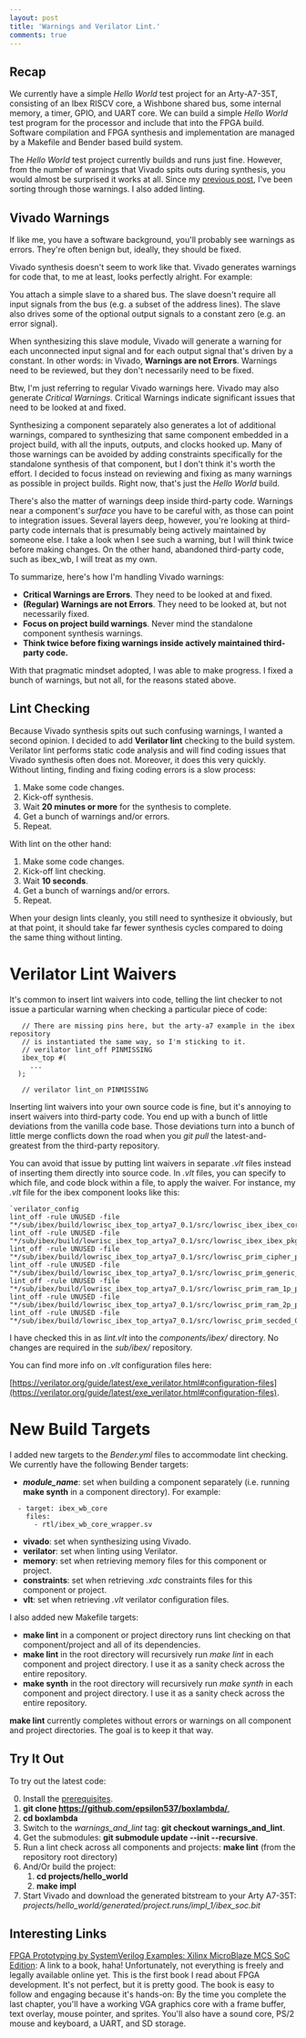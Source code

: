 ```yaml
---
layout: post
title: 'Warnings and Verilator Lint.'
comments: true
---
```


Recap
-----
We currently have a simple *Hello World* test project for an Arty-A7-35T, consisting of an Ibex RISCV core, a Wishbone shared bus, some internal memory, a timer, GPIO, and UART core. We can build a simple *Hello World* test program for the processor and include that into the FPGA build. Software compilation and FPGA synthesis and implementation are managed by a Makefile and Bender based build system.

The *Hello World* test project currently builds and runs just fine. However, from the number of warnings that Vivado spits outs during synthesis, you would almost be surprised it works at all. Since my [previous post](https://epsilon537.github.io/boxlambda/make-and-bender/), I've been sorting through those warnings. I also added linting.

Vivado Warnings
---------------
If like me, you have a software background, you'll probably see warnings as errors. They're often benign but, ideally, they should be fixed.

Vivado synthesis doesn't seem to work like that. Vivado generates warnings for code that, to me at least, looks perfectly alright. For example: 

You attach a simple slave to a shared bus. The slave doesn't require all input signals from the bus (e.g. a subset of the address lines). The slave also drives some of the optional output signals to a constant zero (e.g. an error signal). 

When synthesizing this slave module, Vivado will generate a warning for each unconnected input signal and for each output signal that's driven by a constant. In other words: in Vivado, **Warnings are not Errors**. Warnings need to be reviewed, but they don't necessarily need to be fixed.

Btw, I'm just referring to regular Vivado warnings here. Vivado may also generate *Critical Warnings*. Critical Warnings indicate significant issues that need to be looked at and fixed.

Synthesizing a component separately also generates a lot of additional warnings, compared to synthesizing that same component embedded in a project build, with all the inputs, outputs, and clocks hooked up. Many of those warnings can be avoided by adding constraints specifically for the standalone synthesis of that component, but I don't think it's worth the effort. I decided to focus instead on reviewing and fixing as many warnings as possible in project builds. Right now, that's just the *Hello World* build.

There's also the matter of warnings deep inside third-party code. Warnings near a component's *surface* you have to be careful with, as those can point to integration issues. Several layers deep, however, you're looking at third-party code internals that is presumably being actively maintained by someone else. I take a look when I see such a warning, but I will think twice before making changes. On the other hand, abandoned third-party code, such as ibex_wb, I will treat as my own. 

To summarize, here's how I'm handling Vivado warnings:

- **Critical Warnings are Errors**. They need to be looked at and fixed.
- **(Regular) Warnings are not Errors**. They need to be looked at, but not necessarily fixed.
- **Focus on project build warnings**. Never mind the standalone component synthesis warnings.
- **Think twice before fixing warnings inside actively maintained third-party code.**

With that pragmatic mindset adopted, I was able to make progress. I fixed a bunch of warnings, but not all, for the reasons stated above.

Lint Checking
-------------
Because Vivado synthesis spits out such confusing warnings, I wanted a second opinion. I decided to add **Verilator lint** checking to the build system. Verilator lint performs static code analysis and will find coding issues that Vivado synthesis often does not. Moreover, it does this very quickly. Without linting, finding and fixing coding errors is a slow process: 

1. Make some code changes.
2. Kick-off synthesis.
3. Wait **20 minutes or more** for the synthesis to complete.
4. Get a bunch of warnings and/or errors.
5. Repeat.

With lint on the other hand:

1. Make some code changes.
2. Kick-off lint checking.
3. Wait **10 seconds**.
4. Get a bunch of warnings and/or errors.
5. Repeat.

When your design lints cleanly, you still need to synthesize it obviously, but at that point, it should take far fewer synthesis cycles compared to doing the same thing without linting.

Verilator Lint Waivers
======================
It's common to insert lint waivers into code, telling the lint checker to not issue a particular warning when checking a particular piece of code:

```
   // There are missing pins here, but the arty-a7 example in the ibex repository
   // is instantiated the same way, so I'm sticking to it.
   // verilator lint_off PINMISSING
   ibex_top #(
     ...
  );

   // verilator lint_on PINMISSING
```

Inserting lint waivers into your own source code is fine, but it's annoying to insert waivers into third-party code. You end up with a bunch of little deviations from the vanilla code base. Those deviations turn into a bunch of little merge conflicts down the road when you *git pull* the latest-and-greatest from the third-party repository. 

You can avoid that issue by putting lint waivers in separate *.vlt* files instead of inserting them directly into source code. In *.vlt* files, you can specify to which file, and code block within a file, to apply the waiver. For instance, my *.vlt* file for the ibex component looks like this:

```
`verilator_config
lint_off -rule UNUSED -file "*/sub/ibex/build/lowrisc_ibex_top_artya7_0.1/src/lowrisc_ibex_ibex_core_0.1/rtl/ibex_compressed_decoder.sv"
lint_off -rule UNUSED -file "*/sub/ibex/build/lowrisc_ibex_top_artya7_0.1/src/lowrisc_ibex_ibex_pkg_0.1/rtl/ibex_pkg.sv"
lint_off -rule UNUSED -file "*/sub/ibex/build/lowrisc_ibex_top_artya7_0.1/src/lowrisc_prim_cipher_pkg_0.1/rtl/prim_cipher_pkg.sv"
lint_off -rule UNUSED -file "*/sub/ibex/build/lowrisc_ibex_top_artya7_0.1/src/lowrisc_prim_generic_clock_gating_0/rtl/prim_generic_clock_gating.sv"
lint_off -rule UNUSED -file "*/sub/ibex/build/lowrisc_ibex_top_artya7_0.1/src/lowrisc_prim_ram_1p_pkg_0/rtl/prim_ram_1p_pkg.sv"
lint_off -rule UNUSED -file "*/sub/ibex/build/lowrisc_ibex_top_artya7_0.1/src/lowrisc_prim_ram_2p_pkg_0/rtl/prim_ram_2p_pkg.sv"
lint_off -rule UNUSED -file "*/sub/ibex/build/lowrisc_ibex_top_artya7_0.1/src/lowrisc_prim_secded_0.1/rtl/prim_secded_pkg.sv"
```

I have checked this in as *lint.vlt* into the *components/ibex/* directory. No changes are required in the *sub/ibex/* repository.

You can find more info on *.vlt* configuration files here:

[https://verilator.org/guide/latest/exe_verilator.html#configuration-files](https://verilator.org/guide/latest/exe_verilator.html#configuration-files).

New Build Targets
=================
I added new targets to the *Bender.yml* files to accommodate lint checking. We currently have the following Bender targets:

- ***module_name***: set when building a component separately (i.e. running **make synth** in a component directory). For example:

```
  - target: ibex_wb_core
    files:
      - rtl/ibex_wb_core_wrapper.sv    
```

- **vivado**: set when synthesizing using Vivado.
- **verilator**: set when linting using Verilator.
- **memory**: set when retrieving memory files for this component or project.
- **constraints**: set when retrieving *.xdc* constraints files for this component or project.
- **vlt**: set when retrieving *.vlt* verilator configuration files.

I also added new Makefile targets:

- **make lint** in a component or project directory runs lint checking on that component/project and all of its dependencies.
- **make lint** in the root directory will recursively run *make lint* in each component and project directory. I use it as a sanity check across the entire repository.
- **make synth** in the root directory will recursively run *make synth* in each component and project directory. I use it as a sanity check across the entire repository.

**make lint** currently completes without errors or warnings on all component and project directories. The goal is to keep it that way.

Try It Out
----------

To try out the latest code:

0. Install the [prerequisites](../documentation/#prerequisites). 
1. **git clone https://github.com/epsilon537/boxlambda/**,
2. **cd boxlambda**
3. Switch to the *warnings_and_lint* tag: **git checkout warnings_and_lint**.
4. Get the submodules: **git submodule update --init --recursive**.
5. Run a lint check across all components and projects: **make lint** (from the repository root directory)
6. And/Or build the project:
   1. **cd projects/hello_world**
   2. **make impl**
7. Start Vivado and download the generated bitstream to your Arty A7-35T: *projects/hello_world/generated/project.runs/impl_1/ibex_soc.bit*

Interesting Links
-----------------
[FPGA Prototyping by SystemVerilog Examples: Xilinx MicroBlaze MCS SoC Edition](https://www.amazon.com/FPGA-Prototyping-SystemVerilog-Examples-MicroBlaze/dp/1119282667): A link to a book, haha! Unfortunately, not everything is freely and legally available online yet. This is the first book I read about FPGA development. It's not perfect, but it is pretty good. The book is easy to follow and engaging because it's hands-on: By the time you complete the last chapter, you'll have a working VGA graphics core with a frame buffer, text overlay, mouse pointer, and sprites. You'll also have a sound core, PS/2 mouse and keyboard, a UART, and SD storage.
